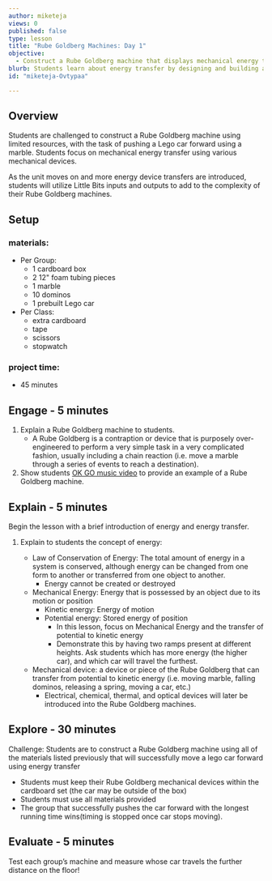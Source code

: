 ```yaml
---
author: miketeja
views: 0
published: false
type: lesson
title: "Rube Goldberg Machines: Day 1"
objective: 
  - Construct a Rube Goldberg machine that displays mechanical energy transfer
blurb: Students learn about energy transfer by designing and building a Rube Goldberg machine using simple household objects in order to perform a simple task.
id: "miketeja-Ovtypaa"

---
```


## Overview
Students are challenged to construct a Rube Goldberg machine using limited resources, with the task of pushing a Lego car forward using a marble. Students focus on mechanical energy transfer using various mechanical devices. 

As the unit moves on and more energy device transfers are introduced, students will utilize Little Bits inputs and outputs to add to the complexity of their Rube Goldberg machines. 

## Setup
### materials:
- Per Group:
	- 1 cardboard box
    - 2 12" foam tubing pieces
    - 1 marble
    - 10 dominos
    - 1 prebuilt Lego car
- Per Class:
	- extra cardboard
    - tape
    - scissors
    - stopwatch

### project time:
- 45 minutes

## Engage - 5 minutes
 
1. Explain a Rube Goldberg machine to students. 
	- A Rube Goldberg is a contraption or device that is purposely over-engineered to perform a very simple task in a very complicated fashion, usually including a chain reaction (i.e. move a marble through a series of events to reach a destination).
2. Show students [OK GO music video](https://www.youtube.com/watch?v=qybUFnY7Y8w) to provide an example of a Rube Goldberg machine.

## Explain - 5 minutes
Begin the lesson with a brief introduction of energy and energy transfer.

1. Explain to students the concept of energy:
	
    - Law of Conservation of Energy: The total amount of energy in a system is conserved, although energy can be changed from one form to another or transferred from one object to another. 
		- Energy cannot be created or destroyed 
	- Mechanical Energy: Energy that is possessed by an object due to its motion or position
		- Kinetic energy: Energy of motion
		- Potential energy: Stored energy of position 
			- In this lesson, focus on Mechanical Energy and the transfer of potential to kinetic energy
			- Demonstrate this by having two ramps present at different heights. Ask students which has more energy (the higher car), and which car will travel the furthest.
	- Mechanical device: a device or piece of the Rube Goldberg that can transfer from potential to kinetic energy (i.e. moving marble, falling dominos, releasing a spring, moving a car, etc.)
		- Electrical, chemical, thermal, and optical devices will later be introduced into the Rube Goldberg machines. 

## Explore - 30 minutes
Challenge: Students are to construct a Rube Goldberg machine using all of the materials listed previously that will successfully move a lego car forward using energy transfer
  
- Students must keep their Rube Goldberg mechanical devices within the cardboard set (the car may be outside of the box)
- Students must use all materials provided
- The group that successfully pushes the car forward with the longest running time wins(timing is stopped once car stops moving).

## Evaluate - 5 minutes
Test each group’s machine and measure whose car travels the further distance on the floor!
